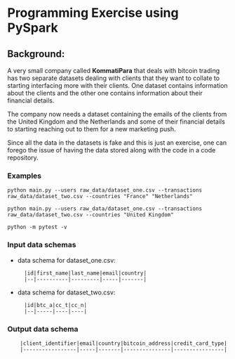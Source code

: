 # Programming Exercise using PySpark

## Background:
A very small company called **KommatiPara** that deals with bitcoin trading has two separate
datasets dealing with clients that they want to collate to starting interfacing more with
their clients. One dataset contains information about the clients and the other one contains
information about their financial details.

The company now needs a dataset containing the emails of the clients from the United Kingdom
and the Netherlands and some of their financial details to starting reaching out to them
for a new marketing push.

Since all the data in the datasets is fake and this is just an exercise,
one can forego the issue of having the data stored along with the code in a code repository.

### Examples
```
python main.py --users raw_data/dataset_one.csv --transactions raw_data/dataset_two.csv --countries "France" "Netherlands"
```
```
python main.py --users raw_data/dataset_one.csv --transactions raw_data/dataset_two.csv --countries "United Kingdom"
```
```
python -m pytest -v
```

### Input data schemas
- data schema for dataset_one.csv:

        |id|first_name|last_name|email|country|
        |--|----------|---------|-----|-------|

- data schema for dataset_two.csv:

        |id|btc_a|cc_t|cc_n|
        |--|-----|----|----|

### Output data schema

        |client_identifier|email|country|bitcoin_address|credit_card_type|
        |-----------------|-----|-------|---------------|----------------|